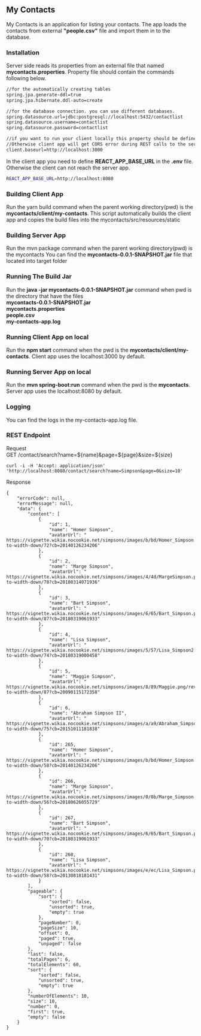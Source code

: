 ## My Contacts
My Contacts is an application for listing your contacts. 
The app loads the contacts from external **"people.csv"** file and import them in to the database.
### Installation
 Server side reads its properties from an external file that named **mycontacts.properties**. Property file should contain the commands following below.
 ```bash
//for the automatically creating tables
 spring.jpa.generate-ddl=true
 spring.jpa.hibernate.ddl-auto=create

//for the database connection. you can use different databases.
 spring.datasource.url=jdbc:postgresql://localhost:5432/contactlist
 spring.datasource.username=contactlist
 spring.datasource.password=contactlist

//if you want to run your client locally this property should be defined. 
//Otherwise client app will get CORS error during REST calls to the server app
 client.baseurl=http://localhost:3000
```

In the client app you need to define **REACT_APP_BASE_URL** in the **.env** file. Otherwise the client can not reach the server app.
```bash
REACT_APP_BASE_URL=http://localhost:8080
```

### Building Client App
Run the yarn build command when the parent working directory(pwd) is the **mycontacts/client/my-contacts**.
This script automatically builds the client app and copies the build files into the mycontacts/src/resources/static

### Building Server App
Run the mvn package command when the parent working directory(pwd) is the mycontacts
You can find the **mycontacts-0.0.1-SNAPSHOT.jar** file that located into target folder

### Running The Build Jar
Run the **java -jar mycontacts-0.0.1-SNAPSHOT.jar** command when pwd is the directory that have the files<br/>
**mycontacts-0.0.1-SNAPSHOT.jar<br/>**
**mycontacts.properties<br/>**
**people.csv<br/>**
**my-contacts-app.log**

### Running Client App on local
Run the **npm start** command when the pwd is the **mycontacts/client/my-contacts**. Client app uses the localhost:3000 by default.

### Running Server App on local
Run the **mvn spring-boot:run** command when the pwd is the **mycontacts**. Server app uses the localhost:8080 by default.

### Logging
You can find the logs in the my-contacts-app.log file.

### REST Endpoint
Request<br/>
GET /contact/search?name=${name}&page=${page}&size=${size}<br/>

```curl
curl -i -H 'Accept: application/json' 'http://localhost:8080/contact/search?name=Simpson&page=0&size=10'
```

Response
```http response
{
    "errorCode": null,
    "errorMessage": null,
    "data": {
        "content": [
            {
                "id": 1,
                "name": "Homer Simpson",
                "avatarUrl": " https://vignette.wikia.nocookie.net/simpsons/images/b/bd/Homer_Simpson.png/revision/latest/scale-to-width-down/72?cb=20140126234206"
            },
            {
                "id": 2,
                "name": "Marge Simpson",
                "avatarUrl": " https://vignette.wikia.nocookie.net/simpsons/images/4/4d/MargeSimpson.png/revision/latest/scale-to-width-down/78?cb=20180314071936"
            },
            {
                "id": 3,
                "name": "Bart Simpson",
                "avatarUrl": " https://vignette.wikia.nocookie.net/simpsons/images/6/65/Bart_Simpson.png/revision/latest/scale-to-width-down/87?cb=20180319061933"
            },
            {
                "id": 4,
                "name": "Lisa Simpson",
                "avatarUrl": " https://vignette.wikia.nocookie.net/simpsons/images/5/57/Lisa_Simpson2.png/revision/latest/scale-to-width-down/74?cb=20180319000458"
            },
            {
                "id": 5,
                "name": "Maggie Simpson",
                "avatarUrl": " https://vignette.wikia.nocookie.net/simpsons/images/8/89/Maggie.png/revision/latest/scale-to-width-down/87?cb=20090115172358"
            },
            {
                "id": 6,
                "name": "Abraham Simpson II",
                "avatarUrl": " https://vignette.wikia.nocookie.net/simpsons/images/a/a9/Abraham_Simpson.png/revision/latest/scale-to-width-down/75?cb=20151011181838"
            },
            {
                "id": 265,
                "name": "Homer Simpson",
                "avatarUrl": " https://vignette.wikia.nocookie.net/simpsons/images/b/bd/Homer_Simpson.png/revision/latest/scale-to-width-down/58?cb=20140126234206"
            },
            {
                "id": 266,
                "name": "Marge Simpson",
                "avatarUrl": " https://vignette.wikia.nocookie.net/simpsons/images/0/0b/Marge_Simpson.png/revision/latest/scale-to-width-down/56?cb=20180626055729"
            },
            {
                "id": 267,
                "name": "Bart Simpson",
                "avatarUrl": " https://vignette.wikia.nocookie.net/simpsons/images/6/65/Bart_Simpson.png/revision/latest/scale-to-width-down/70?cb=20180319061933"
            },
            {
                "id": 268,
                "name": "Lisa Simpson",
                "avatarUrl": " https://vignette.wikia.nocookie.net/simpsons/images/e/ec/Lisa_Simpson.png/revision/latest/scale-to-width-down/58?cb=20130818181431"
            }
        ],
        "pageable": {
            "sort": {
                "sorted": false,
                "unsorted": true,
                "empty": true
            },
            "pageNumber": 0,
            "pageSize": 10,
            "offset": 0,
            "paged": true,
            "unpaged": false
        },
        "last": false,
        "totalPages": 6,
        "totalElements": 60,
        "sort": {
            "sorted": false,
            "unsorted": true,
            "empty": true
        },
        "numberOfElements": 10,
        "size": 10,
        "number": 0,
        "first": true,
        "empty": false
    }
}
```